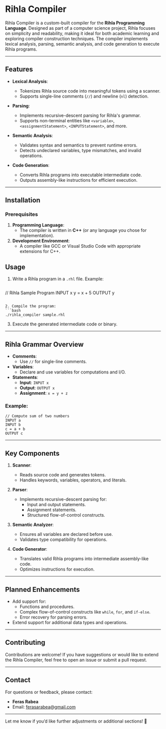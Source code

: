 

# **Rihla Compiler**

Rihla Compiler is a custom-built compiler for the **Rihla Programming Language**. Designed as part of a computer science project, Rihla focuses on simplicity and readability, making it ideal for both academic learning and exploring compiler construction techniques. The compiler implements lexical analysis, parsing, semantic analysis, and code generation to execute Rihla programs.

---

## **Features**

- **Lexical Analysis**:
  - Tokenizes Rihla source code into meaningful tokens using a scanner.
  - Supports single-line comments (`//`) and newline (`nl`) detection.

- **Parsing**:
  - Implements recursive-descent parsing for Rihla's grammar.
  - Supports non-terminal entities like `<variable>`, `<assignmentStatement>`, `<INPUTStatement>`, and more.

- **Semantic Analysis**:
  - Validates syntax and semantics to prevent runtime errors.
  - Detects undeclared variables, type mismatches, and invalid operations.

- **Code Generation**:
  - Converts Rihla programs into executable intermediate code.
  - Outputs assembly-like instructions for efficient execution.

---

## **Installation**

### **Prerequisites**
1. **Programming Language**:
   - The compiler is written in **C++** (or any language you chose for implementation).
2. **Development Environment**:
   - A compiler like GCC or Visual Studio Code with appropriate extensions for C++.


## **Usage**

1. Write a Rihla program in a `.rhl` file. Example:
   ```
// Rihla Sample Program
INPUT x
y = x + 5
OUTPUT y
   ```

2. Compile the program:
   ```bash
   ./rihla_compiler sample.rhl
   ```

3. Execute the generated intermediate code or binary.

---

## **Rihla Grammar Overview**

- **Comments**:
  - Use `//` for single-line comments.
- **Variables**:
  - Declare and use variables for computations and I/O.
- **Statements**:
  - **Input**: `INPUT x`
  - **Output**: `OUTPUT x`
  - **Assignment**: `x = y + z`

### Example:
```rhl
// Compute sum of two numbers
INPUT a
INPUT b
c = a + b
OUTPUT c
```

---

## **Key Components**

1. **Scanner**:
   - Reads source code and generates tokens.
   - Handles keywords, variables, operators, and literals.

2. **Parser**:
   - Implements recursive-descent parsing for:
     - Input and output statements.
     - Assignment statements.
     - Structured flow-of-control constructs.

3. **Semantic Analyzer**:
   - Ensures all variables are declared before use.
   - Validates type compatibility for operations.

4. **Code Generator**:
   - Translates valid Rihla programs into intermediate assembly-like code.
   - Optimizes instructions for execution.

---

## **Planned Enhancements**

- Add support for:
  - Functions and procedures.
  - Complex flow-of-control constructs like `while`, `for`, and `if-else`.
  - Error recovery for parsing errors.
- Extend support for additional data types and operations.

---

## **Contributing**

Contributions are welcome! If you have suggestions or would like to extend the Rihla Compiler, feel free to open an issue or submit a pull request.

---



## **Contact**

For questions or feedback, please contact:
- **Feras Rabea**  
- Email: [ferasarabea@gmail.com](mailto:ferasarabea@gmail.com)

---

Let me know if you’d like further adjustments or additional sections! 🚀
